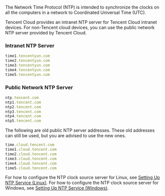 The Network Time Protocol (NTP) is intended to synchronize the clocks on all the computers in a network to Coordinated Universal Time (UTC).

Tencent Cloud provides an intranet NTP server for Tencent Cloud intranet devices. For non-Tencent cloud devices, you can use the public network NTP server provided by Tencent Cloud.

### Intranet NTP Server

```ruby
time1.tencentyun.com
time2.tencentyun.com
time3.tencentyun.com
time4.tencentyun.com
time5.tencentyun.com
```

### Public Network NTP Server
```ruby
ntp.tencent.com
ntp1.tencent.com
ntp2.tencent.com
ntp3.tencent.com
ntp4.tencent.com
ntp5.tencent.com
```
The following are old public NTP server addresses. These old addresses can still be used, but you are advised to use the new ones.
```ruby
time.cloud.tencent.com
time1.cloud.tencent.com 
time2.cloud.tencent.com 
time3.cloud.tencent.com
time4.cloud.tencent.com
time5.cloud.tencent.com
```

For how to configure the NTP clock source server for Linux, see [Setting Up NTP Service (Linux)](https://intl.cloud.tencent.com/document/product/213/32381).
For how to configure the NTP clock source server for Windows, see [Setting Up NTP Service (Windows)](https://intl.cloud.tencent.com/document/product/213/32380).



